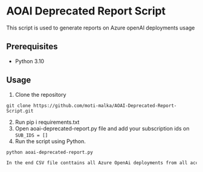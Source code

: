 # AOAI Deprecated Report Script

This script is used to generate reports on Azure openAI deployments usage

## Prerequisites

- Python 3.10

## Usage

1. Clone the repository 
``` 
git clone https://github.com/moti-malka/AOAI-Deprecated-Report-Script.git
```
2. Run pip i requirements.txt
3. Open aoai-deprecated-report.py file and add your subscription ids on ```SUB_IDS = []```
3. Run the script using Python.

```bash
python aoai-deprecated-report.py

In the end CSV file conttains all Azure OpenAi deployments from all accounts